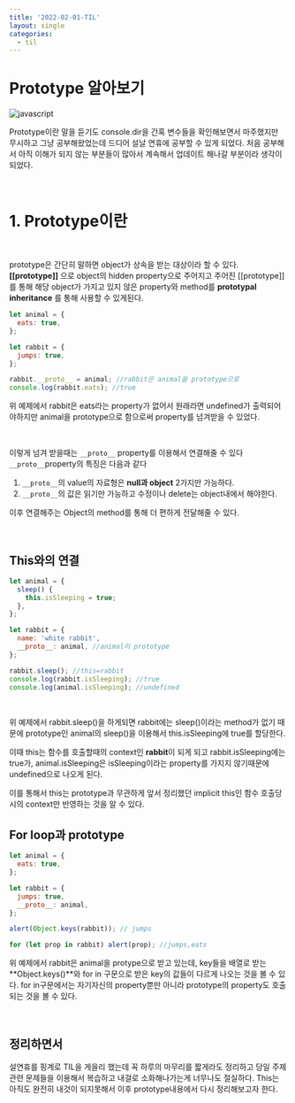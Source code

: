 ```yaml
---
title: '2022-02-01-TIL'
layout: single
categories:
  - til
---
```


# Prototype 알아보기

![javascript](https://upload.wikimedia.org/wikipedia/commons/thumb/9/99/Unofficial_JavaScript_logo_2.svg/210px-Unofficial_JavaScript_logo_2.svg.png)

Prototype이란 말을 듣기도 console.dir을 간혹 변수들을 확인해보면서 마주했지만 무시하고 그냥 공부해왔었는데 드디어 설날 연휴에 공부할 수 있게 되었다. 처음 공부해서 아직 이해가 되지 않는 부분들이 많아서 계속해서 업데이트 해나갈 부분이라 생각이 되었다.

<br>

# 1. Prototype이란

<br>

prototype은 간단히 말하면 object가 상속을 받는 대상이라 할 수 있다. **[[prototype]]** 으로 object의 hidden property으로 주어지고 주어진 [[prototype]]를 통해 해당 object가 가지고 있지 않은 property와 method를 **prototypal inheritance** 를 통해 사용할 수 있게된다.

```javascript
let animal = {
  eats: true,
};

let rabbit = {
  jumps: true,
};

rabbit.__proto__ = animal; //rabbit은 animal을 prototype으로
console.log(rabbit.eats); //true
```

위 예제에서 rabbit은 eats라는 property가 없어서 원래라면 undefined가 출력되어야하지만 animal을 prototype으로 함으로써 property를 넘겨받을 수 있었다.

<br>

이렇게 넘겨 받을때는 `__proto__` property를 이용해서 연결해줄 수 있다 `__proto__`property의 특징은 다음과 같다

1.  `__proto__`의 value의 자료형은 **null과 object** 2가지만 가능하다.
2.  `__proto__`의 값은 읽기만 가능하고 수정이나 delete는 object내에서 해야한다.

이후 연결해주는 Object의 method를 통해 더 편하게 전달해줄 수 있다.

<br>

## This와의 연결

```javascript
let animal = {
  sleep() {
    this.isSleeping = true;
  },
};

let rabbit = {
  name: 'white rabbit',
  __proto__: animal, //animal이 prototype
};

rabbit.sleep(); //this=rabbit
console.log(rabbit.isSleeping); //true
console.log(animal.isSleeping); //undefined
```

<br>

위 예제에서 rabbit.sleep()을 하게되면 rabbit에는 sleep()이라는 method가 없기 때문에 prototype인 animal의 sleep()을 이용해서 this.isSleeping에 true를 할당한다.

이때 this는 함수를 호출할때의 context인 **rabbit**이 되게 되고 rabbit.isSleeping에는 true가, animal.isSleeping은 isSleeping이라는 property를 가지지 않기때문에 undefined으로 나오게 된다.

이를 통해서 this는 prototype과 무관하게 앞서 정리했던 implicit this인 함수 호출당시의 context만 반영하는 것을 알 수 있다.

## For loop과 prototype

```javascript
let animal = {
  eats: true,
};

let rabbit = {
  jumps: true,
  __proto__: animal,
};

alert(Object.keys(rabbit)); // jumps

for (let prop in rabbit) alert(prop); //jumps,eats
```

위 예제에서 rabbit은 animal을 protype으로 받고 있는데, key들을 배열로 받는 **Object.keys()**와 for in 구문으로 받은 key의 값들이 다르게 나오는 것을 볼 수 있다. for in구문에서는 자기자신의 property뿐만 아니라 prototype의 property도 호출되는 것을 볼 수 있다.

<br>

## 정리하면서

설연휴를 핑계로 TIL을 게을리 했는데 꼭 하루의 마무리를 짧게라도 정리하고 당일 주제 관련 문제들을 이용해서 복습하고 내걸로 소화해나가는게 너무나도 절실하다. This는 아직도 완전히 내것이 되지못해서 이후 prototype내용에서 다시 정리해보고자 한다.
